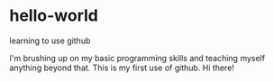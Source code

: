 # hello-world
learning to use github

I'm brushing up on my basic programming skills and teaching myself anything beyond that. This is my first use of github. Hi there!
